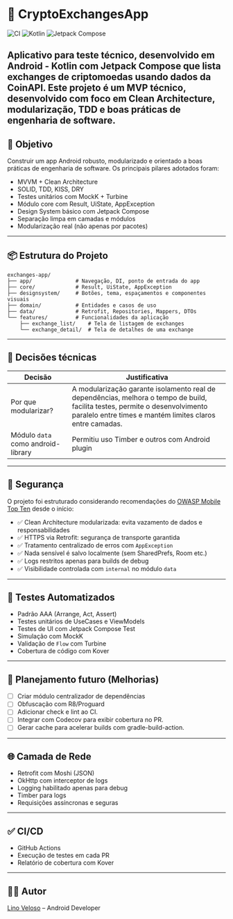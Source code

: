 # 📱 CryptoExchangesApp
![CI](https://github.com/velosobr/seu-repo-nome/actions/workflows/android-ci.yml/badge.svg)
![Kotlin](https://img.shields.io/badge/Kotlin-1.7.20-blue.svg)
![Jetpack Compose](https://img.shields.io/badge/Jetpack%20Compose-1.4.0-blue.svg)

Aplicativo para teste técnico, desenvolvido em Android - Kotlin com Jetpack Compose que lista exchanges de criptomoedas usando dados da CoinAPI. Este projeto é um MVP técnico, desenvolvido com foco em Clean Architecture, modularização, TDD e boas práticas de engenharia de software.
---

## 🎯 Objetivo

Construir um app Android robusto, modularizado e orientado a boas práticas de engenharia de software. Os principais pilares adotados foram:

- MVVM + Clean Architecture
- SOLID, TDD, KISS, DRY
- Testes unitários com MockK + Turbine
- Módulo core com Result, UiState, AppException
- Design System básico com Jetpack Compose
- Separação limpa em camadas e módulos
- Modularização real (não apenas por pacotes)

---

## 📦 Estrutura do Projeto

```
exchanges-app/
├── app/              # Navegação, DI, ponto de entrada do app
├── core/             # Result, UiState, AppException
├── designsystem/     # Botões, tema, espaçamentos e componentes visuais
├── domain/           # Entidades e casos de uso
├── data/             # Retrofit, Repositories, Mappers, DTOs
└── features/         # Funcionalidades da aplicação
    ├── exchange_list/    # Tela de listagem de exchanges
    └── exchange_detail/  # Tela de detalhes de uma exchange
```
---

## 🧠 Decisões técnicas

| Decisão                            | Justificativa                                             |
|------------------------------------|------------------------------------------------------------|
| Por que modularizar?               | A modularização garante isolamento real de dependências, melhora o tempo de build, facilita testes, permite o desenvolvimento paralelo entre times e mantém limites claros entre camadas.                       |
| Módulo `data` como android-library | Permitiu uso Timber e outros com Android plugin |

---

## 🔐 Segurança

O projeto foi estruturado considerando recomendações do [OWASP Mobile Top Ten](https://owasp.org/www-project-mobile-top-10/) desde o início:

- ✅ Clean Architecture modularizada: evita vazamento de dados e responsabilidades
- ✅ HTTPS via Retrofit: segurança de transporte garantida
- ✅ Tratamento centralizado de erros com `AppException`
- ✅ Nada sensível é salvo localmente (sem SharedPrefs, Room etc.)
- ✅ Logs restritos apenas para builds de debug
- ✅ Visibilidade controlada com `internal` no módulo `data`

---

## 🧪 Testes Automatizados

- Padrão AAA (Arrange, Act, Assert)
- Testes unitários de UseCases e ViewModels
- Testes de UI com Jetpack Compose Test
- Simulação com MockK
- Validação de `Flow` com Turbine
- Cobertura de código com Kover

---

## 🚧 Planejamento futuro (Melhorias)

- [ ] Criar módulo centralizador de dependências
- [ ] Obfuscação com R8/Proguard
- [ ] Adicionar check e lint ao CI.
- [ ] Integrar com Codecov para exibir cobertura no PR.
- [ ] Gerar cache para acelerar builds com gradle-build-action.

---

## 🌐 Camada de Rede

- Retrofit com Moshi (JSON)
- OkHttp com interceptor de logs
- Logging habilitado apenas para debug
- Timber para logs
- Requisições assíncronas e seguras

---

## ✅ CI/CD

- GitHub Actions
- Execução de testes em cada PR
- Relatório de cobertura com Kover

---

## 👨‍💻 Autor

[Lino Veloso](https://github.com/velosobr) – Android Developer
